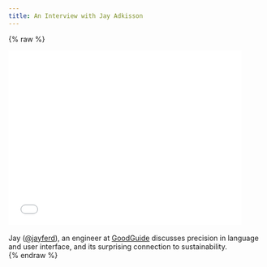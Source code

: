 ```yaml
---
title: An Interview with Jay Adkisson
---
```


{% raw %}
<div class="css-full-post-content js-full-post-content">
<iframe allowfullscreen="" frameborder="0" height="344" src="//www.youtube.com/embed/8DwAXrGhdSw" width="459"></iframe><br /><br />Jay (<a href="https://twitter.com/jayferd">@jayferd</a>), an engineer at <a href="http://www.goodguide.com/">GoodGuide</a> discusses precision in language and user interface, and its surprising connection to sustainability.
</div>
{% endraw %}

